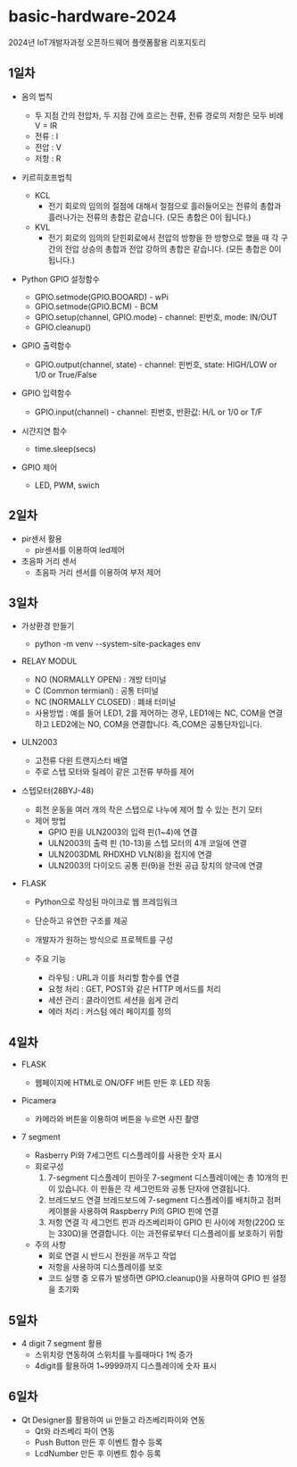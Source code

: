 # basic-hardware-2024
2024년 IoT개발자과정 오픈하드웨어 플랫폼활용 리포지토리

## 1일차
- 옴의 법칙
    - 두 지점 간의 전압차, 두 지점 간에 흐르는 전류, 전류 경로의 저항은 모두 비례 V = IR
    - 전류 : I
    - 전압 : V
    - 저항 : R
- 키르히호프법칙
    - KCL
        - 전기 회로의 임의의 절점에 대해서 절점으로 흘러들어오는 전류의 총합과 흘러나가는 전류의 총합은 같습니다. (모든 총합은 0이 됩니다.)
    - KVL
        - 전기 회로의 임의의 닫힌회로에서 전압의 방향을 한 방향으로 했을 때 각 구간의 전압 상승의 총합과 전압 강하의 총합은 같습니다. (모든 총합은 0이 됩니다.)

- Python GPIO 설정함수
    - GPIO.setmode(GPIO.BOOARD) - wPi
    - GPIO.setmode(GPIO.BCM) - BCM
    - GPIO.setup(channel, GPIO.mode) - channel: 핀번호, mode: IN/OUT
    - GPIO.cleanup()
- GPIO 출력함수
    - GPIO.output(channel, state) - channel: 핀번호, state: HIGH/LOW or 1/0 or True/False
- GPIO 입력함수
    - GPIO.input(channel) - channel: 핀번호, 반환값: H/L or 1/0 or T/F
- 시간지연 함수
    - time.sleep(secs)
- GPIO 제어
    - LED, PWM, swich


## 2일차
- pir센서 활용
    - pir센서를 이용하여 led제어
- 초음파 거리 센서
    - 초음파 거리 센서를 이용하여 부저 제어

## 3일차
- 가상환경 만들기
    - python -m venv --system-site-packages env

- RELAY MODUL
    - NO (NORMALLY OPEN) : 개방 터미널
    - C (Common termianl) : 공통 터미널
    - NC (NORMALLY CLOSED) : 폐쇄 터미널
    - 사용방법 : 예를 들어 LED1, 2를 제어하는 경우, LED1에는 NC, COM을 연결하고 LED2에는 NO, COM을 연결합니다. 즉,COM은 공통단자입니다.

- ULN2003
    - 고전류 다윈 트랜지스터 배열
    - 주로 스텝 모터와 릴레이 같은 고전류 부하를 제어

- 스텝모터(28BYJ-48)
    - 회전 운동을 여러 개의 작은 스텝으로 나누에 제어 할 수 있는 전기 모터
    - 제어 방법
        - GPIO 핀을 ULN2003의 입력 핀(1~4)에 연결
        - ULN2003의 출력 핀 (10-13)을 스텝 모터의 4개 코일에 연결
        - ULN2003DML RHDXHD VLN(8)을 접지에 연결
        - ULN2003의 다이오드 공통 핀(9)을 전원 공급 장치의 양극에 연결

- FLASK
    - Python으로 작성된 마이크로 웹 프레임워크
    - 단순하고 유연한 구조를 제공
    - 개발자가 원하는 방식으로 프로젝트를 구성

    - 주요 기능
        - 라우팅 : URL과 이를 처리할 함수를 연결
        - 요청 처리 : GET, POST와 같은 HTTP 메서드를 처리
        - 세션 관리 : 클라이언트 세션을 쉽게 관리
        - 에러 처리 : 커스텀 에러 페이지를 정의

## 4일차
- FLASK
    - 웹페이지에 HTML로 ON/OFF 버튼 만든 후 LED 작동

- Picamera
    - 카메라와 버튼을 이용하여 버튼을 누르면 사진 촬영

- 7 segment
    - Rasberry Pi와 7세그먼트 디스플레이를 사용한 숫자 표시
    - 회로구성
        1. 7-segment 디스플레이 핀아웃
        7-segment 디스플레이에는 총 10개의 핀이 있습니다. 이 핀들은 각 세그먼트와 공통 단자에 연결됩니다.
        2. 브레드보드 연결
        브레드보드에 7-segment 디스플레이를 배치하고 점퍼 케이블을 사용하여 Raspberry Pi의 GPIO 핀에 연결
        3. 저항 연결
        각 세그먼트 핀과 라즈베리파이 GPIO 핀 사이에 저항(220Ω 또는 330Ω)을 연결합니다. 이는 과전류로부터 디스플레이를 보호하기 위함
    - 주의 사항
        - 회로 연결 시 반드시 전원을 꺼두고 작업
        - 저항을 사용하여 디스플레이를 보호
        - 코드 실행 중 오류가 발생하면 GPIO.cleanup()을 사용하여 GPIO 핀 설정을 초기화

## 5일차
- 4 digit 7 segment 활용
    - 스위치랑 연동하여 스위치를 누를때마다 1씩 증가
    - 4digit를 활용하여 1~9999까지 디스플레이에 숫자 표시

## 6일차
- Qt Designer를 활용하여 ui 만들고 라즈베리파이와 연동
    - Qt와 라즈베리 파이 연동
    - Push Button 만든 후 이벤트 함수 등록
    - LcdNumber 만든 후 이벤트 함수 등록
